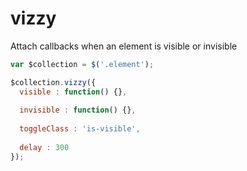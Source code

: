 vizzy
=====

Attach callbacks when an element is visible or invisible

```js
var $collection = $('.element');

$collection.vizzy({
  visible : function() {},
  
  invisible : function() {},
  
  toggleClass : 'is-visible',
  
  delay : 300
});
```

